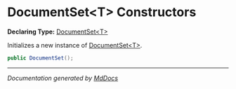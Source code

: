 # DocumentSet\<T\> Constructors

**Declaring Type:** [DocumentSet\<T\>](../index.md)

Initializes a new instance of [DocumentSet\<T\>](../index.md).

```csharp
public DocumentSet();
```
___

*Documentation generated by [MdDocs](https://github.com/ap0llo/mddocs)*
